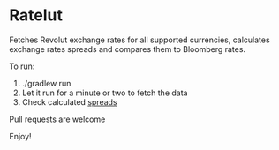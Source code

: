 # Ratelut

Fetches Revolut exchange rates for all supported currencies, calculates
exchange rates spreads and compares them to Bloomberg rates.

To run:

1) ./gradlew run
2) Let it run for a minute or two to fetch the data
3) Check calculated [spreads](http://localhost:8080/api/snapshot/EUR)

Pull requests are welcome

Enjoy!

